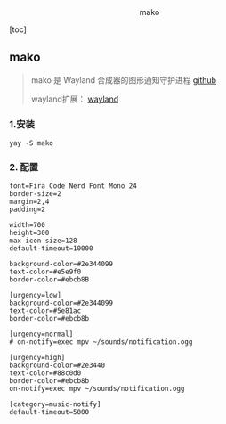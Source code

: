 <center>mako</center>





[toc]





## mako

> mako 是 Wayland 合成器的图形通知守护进程 [github](https://github.com/emersion/mako)
>
> wayland扩展： [wayland](https://wayland.emersion.fr/)



### 1.安装

```shell
yay -S mako
```





### 2. 配置

```shell
font=Fira Code Nerd Font Mono 24
border-size=2
margin=2,4
padding=2

width=700
height=300
max-icon-size=128
default-timeout=10000

background-color=#2e344099
text-color=#e5e9f0
border-color=#ebcb8B

[urgency=low]
background-color=#2e344099
text-color=#5e81ac
border-color=#ebcb8b

[urgency=normal]
# on-notify=exec mpv ~/sounds/notification.ogg

[urgency=high]
background-color=#2e3440
text-color=#88c0d0
border-color=#ebcb8b
on-notify=exec mpv ~/sounds/notification.ogg

[category=music-notify]
default-timeout=5000
```





